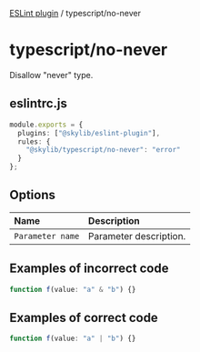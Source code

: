 [ESLint plugin](index.md) / typescript/no-never

# typescript/no-never

Disallow "never" type.

## eslintrc.js

```ts
module.exports = {
  plugins: ["@skylib/eslint-plugin"],
  rules: {
    "@skylib/typescript/no-never": "error"
  }
};
```

## Options

| Name | Description |
| :------ | :------ |
| `Parameter name` | Parameter description. |


## Examples of incorrect code

```ts
function f(value: "a" & "b") {}
```

## Examples of correct code

```ts
function f(value: "a" | "b") {}
```
